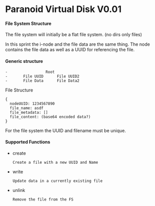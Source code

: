 Paranoid Virtual Disk V0.01
=====================

#### File System Structure

The file system will initially be a flat file system. (no dirs only files)

In this sprint the i-node and the file data are the same thing. The node
contains the file data as well as a UUID for referencing the file.

#### Generic structure
```
-                 Root
-       File UUID      File UUID2
-       File Data      File Data2
```

File Structure
```
{
  nodeUUID: 1234567890
  file_name: asdf
  file_metadata: []
  file_content: (base64 encoded data?)
}
```

For the file system the UUID and filename must be unique.

#### Supported Functions

- create

      Create a file with a new UUID and Name

- write

      Update data in a currently existing file

- unlink

      Remove the file from the FS

